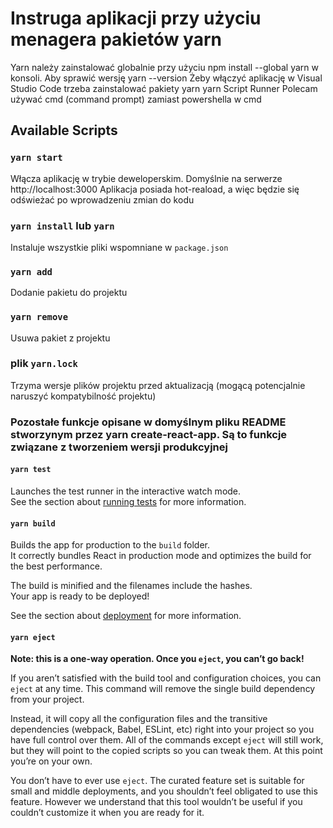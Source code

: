 # Instruga aplikacji przy użyciu menagera pakietów yarn

Yarn należy zainstalować globalnie przy użyciu 
	npm install --global yarn
w konsoli.
Aby sprawić wersję 
	yarn --version
Żeby włączyć aplikację w Visual Studio Code trzeba zainstalować pakiety
	yarn
	yarn Script Runner
Polecam używać cmd (command prompt) zamiast powershella w cmd

## Available Scripts

### `yarn start`

Włącza aplikację w trybie deweloperskim.
Domyślnie na serwerze  http://localhost:3000
Aplikacja posiada hot-reaload, a więc będzie się odświeżać po wprowadzeniu zmian do kodu

### `yarn install` lub `yarn` 

Instaluje wszystkie pliki wspomniane w `package.json`

### `yarn add`

Dodanie pakietu do projektu

### `yarn remove`

Usuwa pakiet z projektu

### plik `yarn.lock`

Trzyma wersje plików projektu przed aktualizacją (mogącą potencjalnie naruszyć kompatybilność projektu)


### Pozostałe funkcje opisane w domyślnym pliku README stworzynym przez yarn create-react-app. Są to funkcje związane z tworzeniem wersji produkcyjnej

#### `yarn test`

Launches the test runner in the interactive watch mode.\
See the section about [running tests](https://facebook.github.io/create-react-app/docs/running-tests) for more information.

#### `yarn build`

Builds the app for production to the `build` folder.\
It correctly bundles React in production mode and optimizes the build for the best performance.

The build is minified and the filenames include the hashes.\
Your app is ready to be deployed!

See the section about [deployment](https://facebook.github.io/create-react-app/docs/deployment) for more information.

#### `yarn eject`

**Note: this is a one-way operation. Once you `eject`, you can’t go back!**

If you aren’t satisfied with the build tool and configuration choices, you can `eject` at any time. This command will remove the single build dependency from your project.

Instead, it will copy all the configuration files and the transitive dependencies (webpack, Babel, ESLint, etc) right into your project so you have full control over them. All of the commands except `eject` will still work, but they will point to the copied scripts so you can tweak them. At this point you’re on your own.

You don’t have to ever use `eject`. The curated feature set is suitable for small and middle deployments, and you shouldn’t feel obligated to use this feature. However we understand that this tool wouldn’t be useful if you couldn’t customize it when you are ready for it.
